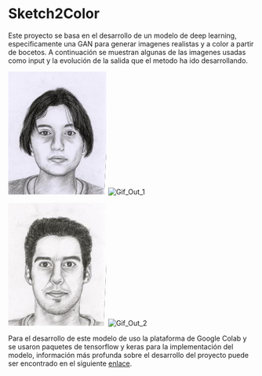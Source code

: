 # Sketch2Color

Este proyecto se basa en el desarrollo de un modelo de deep learning, especificamente una GAN para generar imagenes realistas y a color a partir de bocetos. A continuación se muestran algunas de las imagenes usadas como input y la evolución de la salida que el metodo ha ido desarrollando.

![Img_input_1](https://github.com/AVelasquezCH/Sketch2Color/blob/master/Otros/Imagenes%20para%20Gifs/103.png)  ![Gif_Out_1](https://github.com/AVelasquezCH/Sketch2Color/blob/master/Otros/Gifs/Evoluci%C3%B3n_Imagen_1.gif)  

![Img_input_2](https://github.com/AVelasquezCH/Sketch2Color/blob/master/Otros/Imagenes%20para%20Gifs/AR_045.png)   ![Gif_Out_2](https://github.com/AVelasquezCH/Sketch2Color/blob/master/Otros/Gifs/Evoluci%C3%B3n_Imagen_2.gif)  

Para el desarrollo de este modelo de uso la plataforma de Google Colab y se usaron paquetes de tensorflow y keras para la implementación del modelo, información más profunda sobre el desarrollo del proyecto puede ser encontrado en el siguiente [enlace](https://github.com/AVelasquezCH/Sketch2Color/blob/master/Documentaci%C3%B3n/Informe.md).
